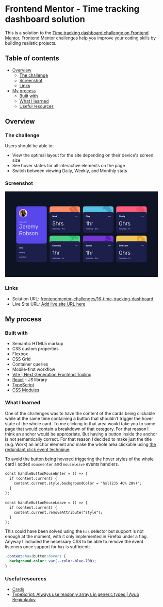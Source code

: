 # Frontend Mentor - Time tracking dashboard solution

This is a solution to the [Time tracking dashboard challenge on Frontend Mentor](https://www.frontendmentor.io/challenges/time-tracking-dashboard-UIQ7167Jw). Frontend Mentor challenges help you improve your coding skills by building realistic projects.

## Table of contents

- [Overview](#overview)
  - [The challenge](#the-challenge)
  - [Screenshot](#screenshot)
  - [Links](#links)
- [My process](#my-process)
  - [Built with](#built-with)
  - [What I learned](#what-i-learned)
  - [Useful resources](#useful-resources)

## Overview

### The challenge

Users should be able to:

- View the optimal layout for the site depending on their device's screen size
- See hover states for all interactive elements on the page
- Switch between viewing Daily, Weekly, and Monthly stats

### Screenshot

![Screenshot](./screenshot.png)

### Links

- Solution URL: [frontendmentor-challenges/16-time-tracking-dashboard](https://github.com/david-tejada/frontendmentor-challenges/tree/main/16-time-tracking-dashboard)
- Live Site URL: [Add live site URL here](https://your-live-site-url.com)

## My process

### Built with

- Semantic HTML5 markup
- CSS custom properties
- Flexbox
- CSS Grid
- Container queries
- Mobile-first workflow
- [Vite | Next Generation Frontend Tooling](https://vitejs.dev/)
- [React](https://reactjs.org/) - JS library
- [TypeScript](https://www.typescriptlang.org/)
- [CSS Modules](https://github.com/css-modules/css-modules)

### What I learned

One of the challenges was to have the content of the cards being clickable while at the same time containing a button that shouldn't trigger the hover state of the whole card. To me clicking to that area would take you to some page that would contain a breakdown of that category. For that reason I think an anchor would be appropriate. But having a button inside the anchor is not semantically correct. For that reason I decided to make just the title (e.g. Work) an anchor element and make the whole area clickable using [the redundant click event technique](https://inclusive-components.design/cards/).

To avoid the button being hovered triggering the hover styles of the whole card I added `mouseenter` and `mouseleave` events handlers.

```tsx
const handleButtonMouseEnter = () => {
  if (content.current) {
    content.current.style.backgroundColor = "hsl(235 46% 20%)";
  }
};

const handleButtonMouseLeave = () => {
  if (content.current) {
    content.current.removeAttribute("style");
  }
};
```

This could have been solved using the `has` selector but support is not enough at the moment, with it only implemented in Firefox under a flag. Anyway I included the necessary CSS to be able to remove the event listeners once support for `has` is sufficient:

```css
.content:has(button:hover) {
  background-color: var(--color-blue-700);
}
```

### Useful resources

- [Cards](https://inclusive-components.design/cards/)
- [TypeScript: Always use readonly arrays in generic types | Ayub Begimkulov](https://ayubbegimkulov.com/readonly-arrays-ts/)
